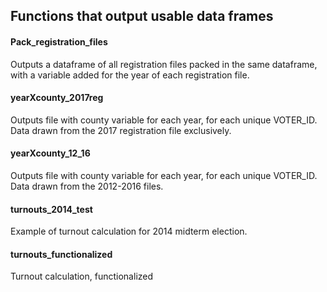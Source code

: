 ## Functions that output usable data frames

#### Pack_registration_files

Outputs a dataframe of all registration files packed in the same dataframe, with a variable added for the year of each registration file.

#### yearXcounty_2017reg

Outputs file with county variable for each year, for each unique VOTER_ID. Data drawn from the 2017 registration file exclusively.

#### yearXcounty_12_16

Outputs file with county variable for each year, for each unique VOTER_ID. Data drawn from the 2012-2016 files.

#### turnouts_2014_test

Example of turnout calculation for 2014 midterm election.

#### turnouts_functionalized

Turnout calculation, functionalized
